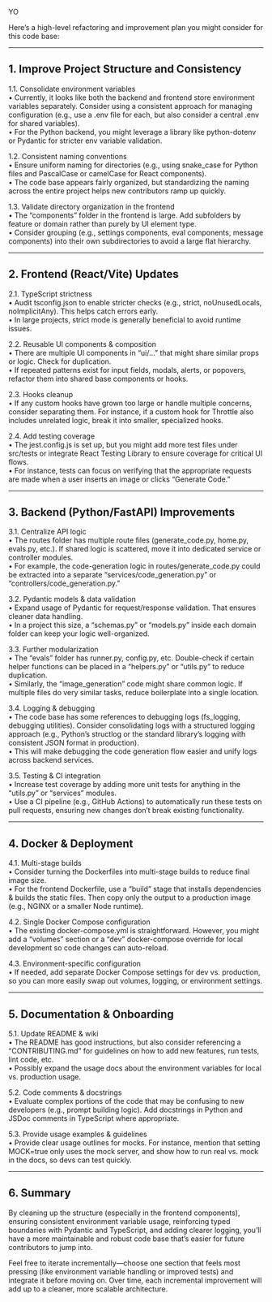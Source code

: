 YO

Here’s a high-level refactoring and improvement plan you might consider for this code base:

---

## 1. Improve Project Structure and Consistency

1.1. Consolidate environment variables  
• Currently, it looks like both the backend and frontend store environment variables separately. Consider using a consistent approach for managing configuration (e.g., use a .env file for each, but also consider a central .env for shared variables).  
• For the Python backend, you might leverage a library like python-dotenv or Pydantic for stricter env variable validation.

1.2. Consistent naming conventions  
• Ensure uniform naming for directories (e.g., using snake_case for Python files and PascalCase or camelCase for React components).  
• The code base appears fairly organized, but standardizing the naming across the entire project helps new contributors ramp up quickly.

1.3. Validate directory organization in the frontend  
• The “components” folder in the frontend is large. Add subfolders by feature or domain rather than purely by UI element type.  
• Consider grouping (e.g., settings components, eval components, message components) into their own subdirectories to avoid a large flat hierarchy.

---

## 2. Frontend (React/Vite) Updates

2.1. TypeScript strictness  
• Audit tsconfig.json to enable stricter checks (e.g., strict, noUnusedLocals, noImplicitAny). This helps catch errors early.  
• In large projects, strict mode is generally beneficial to avoid runtime issues.

2.2. Reusable UI components & composition  
• There are multiple UI components in “ui/…” that might share similar props or logic. Check for duplication.  
• If repeated patterns exist for input fields, modals, alerts, or popovers, refactor them into shared base components or hooks.

2.3. Hooks cleanup  
• If any custom hooks have grown too large or handle multiple concerns, consider separating them. For instance, if a custom hook for Throttle also includes unrelated logic, break it into smaller, specialized hooks.

2.4. Add testing coverage  
• The jest.config.js is set up, but you might add more test files under src/tests or integrate React Testing Library to ensure coverage for critical UI flows.  
• For instance, tests can focus on verifying that the appropriate requests are made when a user inserts an image or clicks “Generate Code.”

---

## 3. Backend (Python/FastAPI) Improvements

3.1. Centralize API logic  
• The routes folder has multiple route files (generate_code.py, home.py, evals.py, etc.). If shared logic is scattered, move it into dedicated service or controller modules.  
• For example, the code-generation logic in routes/generate_code.py could be extracted into a separate “services/code_generation.py” or “controllers/code_generation.py.”

3.2. Pydantic models & data validation  
• Expand usage of Pydantic for request/response validation. That ensures cleaner data handling.  
• In a project this size, a “schemas.py” or “models.py” inside each domain folder can keep your logic well-organized.

3.3. Further modularization  
• The “evals” folder has runner.py, config.py, etc. Double-check if certain helper functions can be placed in a “helpers.py” or “utils.py” to reduce duplication.  
• Similarly, the “image_generation” code might share common logic. If multiple files do very similar tasks, reduce boilerplate into a single location.

3.4. Logging & debugging  
• The code base has some references to debugging logs (fs_logging, debugging utilities). Consider consolidating logs with a structured logging approach (e.g., Python’s structlog or the standard library’s logging with consistent JSON format in production).  
• This will make debugging the code generation flow easier and unify logs across backend services.

3.5. Testing & CI integration  
• Increase test coverage by adding more unit tests for anything in the “utils.py” or “services” modules.  
• Use a CI pipeline (e.g., GitHub Actions) to automatically run these tests on pull requests, ensuring new changes don’t break existing functionality.

---

## 4. Docker & Deployment

4.1. Multi-stage builds  
• Consider turning the Dockerfiles into multi-stage builds to reduce final image size.  
• For the frontend Dockerfile, use a “build” stage that installs dependencies & builds the static files. Then copy only the output to a production image (e.g., NGINX or a smaller Node runtime).

4.2. Single Docker Compose configuration  
• The existing docker-compose.yml is straightforward. However, you might add a “volumes” section or a “dev” docker-compose override for local development so code changes can auto-reload.

4.3. Environment-specific configuration  
• If needed, add separate Docker Compose settings for dev vs. production, so you can more easily swap out volumes, logging, or environment settings.

---

## 5. Documentation & Onboarding

5.1. Update README & wiki  
• The README has good instructions, but also consider referencing a “CONTRIBUTING.md” for guidelines on how to add new features, run tests, lint code, etc.  
• Possibly expand the usage docs about the environment variables for local vs. production usage.

5.2. Code comments & docstrings  
• Evaluate complex portions of the code that may be confusing to new developers (e.g., prompt building logic). Add docstrings in Python and JSDoc comments in TypeScript where appropriate.

5.3. Provide usage examples & guidelines  
• Provide clear usage outlines for mocks. For instance, mention that setting MOCK=true only uses the mock server, and show how to run real vs. mock in the docs, so devs can test quickly.

---

## 6. Summary

By cleaning up the structure (especially in the frontend components), ensuring consistent environment variable usage, reinforcing typed boundaries with Pydantic and TypeScript, and adding clearer logging, you’ll have a more maintainable and robust code base that’s easier for future contributors to jump into.  

Feel free to iterate incrementally—choose one section that feels most pressing (like environment variable handling or improved tests) and integrate it before moving on. Over time, each incremental improvement will add up to a cleaner, more scalable architecture.
